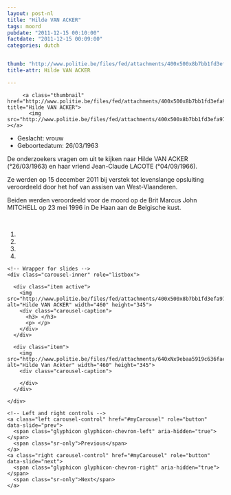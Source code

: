 ```yaml
---
layout: post-nl
title: "Hilde VAN ACKER"
tags: moord
pubdate: "2011-12-15 00:10:00"
factdate: "2011-12-15 00:09:00"
categories: dutch


thumb: "http://www.politie.be/files/fed/attachments/400x500x8b7bb1fd3efa97bc42e4e8a5b6eebe56_thumb.jpg.pagespeed.ic.acMdBUHJd7.jpg"
title-attr: Hilde VAN ACKER

---
```


<div class="row">

  <div class="col-xs-12 col-md-4">

         <a class="thumbnail" href="http://www.politie.be/files/fed/attachments/400x500x8b7bb1fd3efa97bc42e4e8a5b6eebe56_thumb.jpg.pagespeed.ic.acMdBUHJd7.jpg" title="Hilde VAN ACKER">
           <img src="http://www.politie.be/files/fed/attachments/400x500x8b7bb1fd3efa97bc42e4e8a5b6eebe56_thumb.jpg.pagespeed.ic.acMdBUHJd7.jpg" ></a>
  
  </div>
  <div class="col-xs-12 col-md-8">
 
<ul>
<li>Geslacht: vrouw</li>
<li>Geboortedatum: 26/03/1963</li>
</ul> 


<p>De onderzoekers vragen om uit te kijken naar Hilde VAN ACKER (°26/03/1963) en haar vriend Jean-Claude LACOTE (°04/09/1966).</p>

<p>Ze werden op 15 december 2011 bij verstek tot levenslange opsluiting veroordeeld door het hof van assisen van West-Vlaanderen.</p>

<p>Beiden werden veroordeeld voor de moord op de Brit Marcus John MITCHELL op 23 mei 1996 in De Haan aan de Belgische kust.</p>

<!-- SLIDER -->
<div class="container"  class="col-xs-12 col-md-12">
  <br>
  <div id="myCarousel" class="carousel slide" data-ride="carousel">
    <!-- Indicators -->
    <ol class="carousel-indicators">
      <li data-target="#myCarousel" data-slide-to="0" class="active"></li>
      <li data-target="#myCarousel" data-slide-to="1"></li>
      <li data-target="#myCarousel" data-slide-to="2"></li>
      <li data-target="#myCarousel" data-slide-to="3"></li>
    </ol>

    <!-- Wrapper for slides -->
    <div class="carousel-inner" role="listbox">

      <div class="item active">
        <img src="http://www.politie.be/files/fed/attachments/400x500x8b7bb1fd3efa97bc42e4e8a5b6eebe56_thumb.jpg.pagespeed.ic.acMdBUHJd7.jpg" alt="Hilde VAN ACKER" width="460" height="345">
        <div class="carousel-caption">
          <h3> </h3>
          <p> </p>
        </div>
      </div>

      <div class="item">
        <img src="http://www.politie.be/files/fed/attachments/640xNx9ebaa5919c636fae216a90ad18fc02f0_thumb.jpg.pagespeed.ic.HOYhL8IDc0.jpg" alt="Hilde Van Ackter" width="460" height="345">
        <div class="carousel-caption">

        </div>
      </div>
  
    </div>

    <!-- Left and right controls -->
    <a class="left carousel-control" href="#myCarousel" role="button" data-slide="prev">
      <span class="glyphicon glyphicon-chevron-left" aria-hidden="true"></span>
      <span class="sr-only">Previous</span>
    </a>
    <a class="right carousel-control" href="#myCarousel" role="button" data-slide="next">
      <span class="glyphicon glyphicon-chevron-right" aria-hidden="true"></span>
      <span class="sr-only">Next</span>
    </a>
  </div>
</div>

  <link rel="stylesheet" href="http://maxcdn.bootstrapcdn.com/bootstrap/3.3.5/css/bootstrap.min.css">
  <script src="https://ajax.googleapis.com/ajax/libs/jquery/1.11.3/jquery.min.js"></script>
  <script src="http://maxcdn.bootstrapcdn.com/bootstrap/3.3.5/js/bootstrap.min.js"></script>
  <!-- SLIDER -->
  
</div>


</div>

